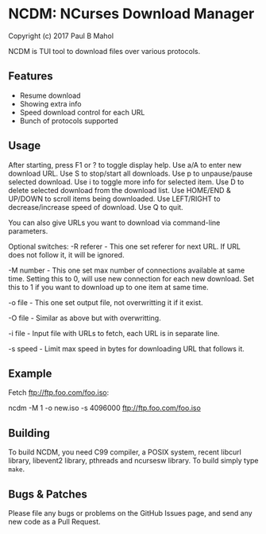 NCDM: NCurses Download Manager
==============================

Copyright (c) 2017 Paul B Mahol

NCDM is TUI tool to download files over various protocols.

Features
--------

* Resume download
* Showing extra info
* Speed download control for each URL
* Bunch of protocols supported

Usage
-----

After starting, press F1 or ? to toggle display help.
Use a/A to enter new download URL.
Use S to stop/start all downloads.
Use p to unpause/pause selected download.
Use i to toggle more info for selected item.
Use D to delete selected download from the download list.
Use HOME/END & UP/DOWN to scroll items being downloaded.
Use LEFT/RIGHT to decrease/increase speed of download.
Use Q to quit.

You can also give URLs you want to download via command-line parameters.

Optional switches:
-R referer - This one set referer for next URL. If URL does not follow it, it
             will be ignored.

-M number  - This one set max number of connections available at same time.
             Setting this to 0, will use new connection for each new download.
             Set this to 1 if you want to download up to one item at same time.

-o file    - This one set output file, not overwritting it if it exist.

-O file    - Similar as above but with overwritting.

-i file    - Input file with URLs to fetch, each URL is in separate line.

-s speed   - Limit max speed in bytes for downloading URL that follows it.

Example
-------

Fetch ftp://ftp.foo.com/foo.iso:

ncdm -M 1 -o new.iso -s 4096000 ftp://ftp.foo.com/foo.iso

Building
--------

To build NCDM, you need C99 compiler, a POSIX system, recent libcurl
library, libevent2 library, pthreads and ncursesw library.
To build simply type `make`.

Bugs & Patches
--------------

Please file any bugs or problems on the GitHub Issues page, and send
any new code as a Pull Request.
